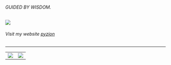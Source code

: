 ###### GUIDED BY WISDOM.
![](https://komarev.com/ghpvc/?username=meuzgebre)
---
###### Visit my website [pyzion](https://pyzion.com)
---
<table class="center" style="width:100%;">
  <tr>
    <td align="center">
  <img align="center" src="https://github-readme-stats.vercel.app/api/?username=meuzgebre&count_private=true&theme=tokyonight&showicons=true" />
    </td>
    <td align="center">
  <img align="center" src="https://github-readme-stats.vercel.app/api/top-langs/?username=meuzgebre&langs_count=12&&layout=compact&theme=tokyonight" />
</td>
  </tr>
</table>
